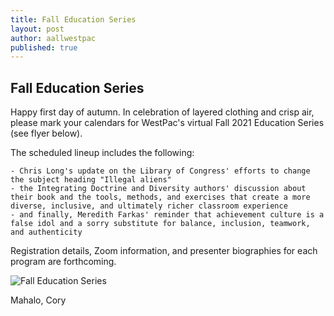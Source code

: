 ```yaml
---
title: Fall Education Series
layout: post
author: aallwestpac
published: true
---
```

## Fall Education Series

Happy first day of autumn.  In celebration of layered clothing and crisp air, please mark your calendars for WestPac's virtual Fall 2021 Education Series (see flyer below).  

The scheduled lineup includes the following:

    - Chris Long's update on the Library of Congress' efforts to change the subject heading "Illegal aliens"
    - the Integrating Doctrine and Diversity authors' discussion about their book and the tools, methods, and exercises that create a more diverse, inclusive, and ultimately richer classroom experience
    - and finally, Meredith Farkas' reminder that achievement culture is a false idol and a sorry substitute for balance, inclusion, teamwork, and authenticity

Registration details, Zoom information, and presenter biographies for each program are forthcoming.  

![Fall Education Series](https://aallwestpac.github.io/assets/posts/WestPacBrochure.png "Fall Education Series")

Mahalo, Cory
